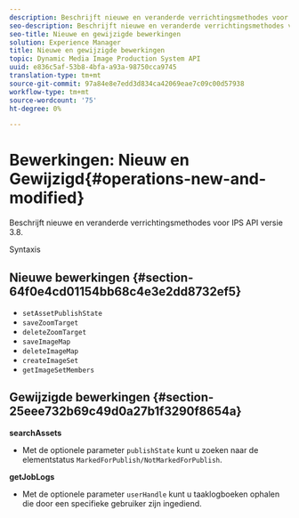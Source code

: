 ```yaml
---
description: Beschrijft nieuwe en veranderde verrichtingsmethodes voor IPS API versie 3.8.
seo-description: Beschrijft nieuwe en veranderde verrichtingsmethodes voor IPS API versie 3.8.
seo-title: Nieuwe en gewijzigde bewerkingen
solution: Experience Manager
title: Nieuwe en gewijzigde bewerkingen
topic: Dynamic Media Image Production System API
uuid: e836c5af-53b8-4bfa-a93a-98750cca9745
translation-type: tm+mt
source-git-commit: 97a84e8e7edd3d834ca42069eae7c09c00d57938
workflow-type: tm+mt
source-wordcount: '75'
ht-degree: 0%

---
```



# Bewerkingen: Nieuw en Gewijzigd{#operations-new-and-modified}

Beschrijft nieuwe en veranderde verrichtingsmethodes voor IPS API versie 3.8.

Syntaxis

## Nieuwe bewerkingen {#section-64f0e4cd01154bb68c4e3e2dd8732ef5}

* `setAssetPublishState`
* `saveZoomTarget`
* `deleteZoomTarget`
* `saveImageMap`
* `deleteImageMap`
* `createImageSet`
* `getImageSetMembers`

## Gewijzigde bewerkingen {#section-25eee732b69c49d0a27b1f3290f8654a}

**searchAssets**

* Met de optionele parameter `publishState` kunt u zoeken naar de elementstatus `MarkedForPublish/NotMarkedForPublish`.

**getJobLogs**

* Met de optionele parameter `userHandle` kunt u taaklogboeken ophalen die door een specifieke gebruiker zijn ingediend.

